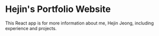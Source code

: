 # Hejin's Portfolio Website

This React app is for more information about me, Hejin Jeong, including experience and projects. 
